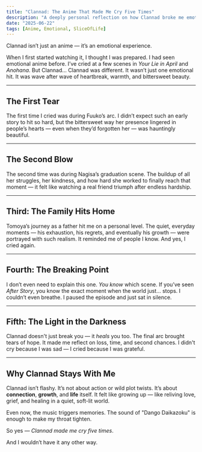 ```yaml
---
title: "Clannad: The Anime That Made Me Cry Five Times"
description: "A deeply personal reflection on how Clannad broke me emotionally — again and again."
date: "2025-06-22"
tags: [Anime, Emotional, SliceOfLife]
---
```


Clannad isn’t just an anime — it’s an emotional experience.

When I first started watching it, I thought I was prepared. I had seen emotional anime before. I’ve cried at a few scenes in _Your Lie in April_ and _Anohana_. But Clannad… Clannad was different. It wasn’t just one emotional hit. It was wave after wave of heartbreak, warmth, and bittersweet beauty.

---

## The First Tear

The first time I cried was during Fuuko’s arc. I didn’t expect such an early story to hit so hard, but the bittersweet way her presence lingered in people’s hearts — even when they’d forgotten her — was hauntingly beautiful.

---

## The Second Blow

The second time was during Nagisa’s graduation scene. The buildup of all her struggles, her kindness, and how hard she worked to finally reach that moment — it felt like watching a real friend triumph after endless hardship.

---

## Third: The Family Hits Home

Tomoya’s journey as a father hit me on a personal level. The quiet, everyday moments — his exhaustion, his regrets, and eventually his growth — were portrayed with such realism. It reminded me of people I know. And yes, I cried again.

---

## Fourth: The Breaking Point

I don’t even need to explain this one. _You know_ which scene. If you’ve seen _After Story_, you know the exact moment when the world just… stops. I couldn’t even breathe. I paused the episode and just sat in silence.

---

## Fifth: The Light in the Darkness

Clannad doesn't just break you — it _heals_ you too. The final arc brought tears of hope. It made me reflect on loss, time, and second chances. I didn't cry because I was sad — I cried because I was grateful.

---

## Why Clannad Stays With Me

Clannad isn’t flashy. It’s not about action or wild plot twists. It’s about **connection**, **growth**, and **life** itself. It felt like growing up — like reliving love, grief, and healing in a quiet, soft-lit world.

Even now, the music triggers memories. The sound of "Dango Daikazoku" is enough to make my throat tighten.

So yes — _Clannad made me cry five times_.

And I wouldn’t have it any other way.
